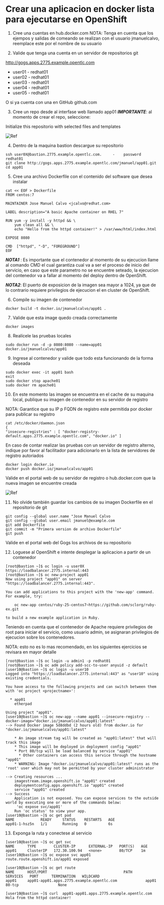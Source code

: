 # Crear una aplicacion en docker lista para ejecutarse en OpenShift

1. Cree una cuentas en hub.docker.com
NOTA: Tenga en cuenta que los ejempos y salidas de comeando se realizan con el usuario jmanuelcalvo, reemplace este por el nombre de su usuario

2. Valide que tenga una cuenta en un servidor de repositorios git

http://gogs.apps.2775.example.opentlc.com

* user01  - redhat01
* user02  - redhat01
* user03  - redhat01
* user04  - redhat01
* user05  - redhat01

O si ya cuenta con una en GitHub github.com

3. Cree un repo desde al interfase web llamado app01
***IMPORTANTE***: al momento de crear el repo, seleccione:

Initialize this repositorio with selected files and templates

![Ref](img/app01.png)

4. Dentro de la maquina bastion descargue su repositorio
```
ssh user0X@bastion.2775.example.opentlc.com.     -    password redhat01
git clone http://gogs.apps.2775.example.opentlc.com/jmanuel/app01.git
cd app01
```

5. Cree una archivo Dockerfile con el contenido del software que desea instalar

```
cat << EOF > Dockerfile
FROM centos:7

MAINTAINER Jose Manuel Calvo <jcalvo@redhat.com>

LABEL description="A basic Apache container on RHEL 7"

RUN yum -y install -y httpd && \
    yum clean all && \
    echo "Hello from the httpd container!" > /var/www/html/index.html

EXPOSE 8080

CMD  ["httpd", "-D", "FOREGROUND"]
EOF
```

***NOTA1*** : Es importante que el contenedor al momento de su ejecucion llame al comando CMD el cual garantiza cual va a ser el proceso de inicio del servicio, en caso que este parametro no se encuentre seteado, la ejecucion del contenedor va a fallar al momento del deploy dentro de OpenShift.

***NOTA2***:  El puerto de exposicion de la imagen sea mayor a 1024, ya que de lo contrario requiere privilegios de ejecucion el en cluster de OpenShift.


6. Compile su imagen de contenedor
```
docker build -t docker.io/jmanuelcalvo/app01 .
```

7. Valide que esta image quedo creada correctamente
```
docker images
```

8. Realícele las pruebas locales
```
sudo docker run -d -p 8080:8080 --name=app01 docker.io/jmanuelcalvo/app01
```

9. Ingrese al contenedor y valide que todo esta funcionando de la forma deseada
```
sudo docker exec -it app01 bash
exit
sudo docker stop apache01
sudo docker rm apache01
```

10. En este momento las imagen se encuentra en el cache de su maquina local, publique su imagen de contenedor en su servidor de registro

NOTA:
 Garantice que su IP p FQDN de registro este permitida por docker para publicar su registro
```
cat /etc/docker/daemon.json
{
"insecure-registries" : [ "docker-registry-default.apps.2775.example.opentlc.com", "docker.io" ]
```
En caso de contar realizar las pruebas con un servidor de registro alterno, indique por favor al facilitador para adicionarlo en la lista de servidores de registro autoriados

```
docker login docker.io
docker push docker.io/jmanuelcalvo/app01
```
Valide en el portal web de su servidor de registro o hub.docker.com que la nueva imagen se encuentre creada

![Ref](img/app02.png)


11. No olvide también guardar los cambios de su imagen Dockerfile en el repositorio de git
```
git config --global user.name "Jose Manuel Calvo
git config --global user.email jmanuel@example.com
git add Dockerfile
git commit -m "Primera version de archivo Dockerfile"
git push
```

Valide en el portal web del Gogs los archivos de su repositorio

12. Loguese al OpenShift e intente desplegar la aplicacion a partir de un contenedor

```
[root@bastion ~]$ oc login -u user0X https://loadbalancer.2775.internal:443
[root@bastion ~]$ oc new-project app01
Now using project "app01" on server "https://loadbalancer.2775.internal:443".

You can add applications to this project with the 'new-app' command. For example, try:

    oc new-app centos/ruby-25-centos7~https://github.com/sclorg/ruby-ex.git

to build a new example application in Ruby.
```

Teniendo en cuenta que el contenedor de Apache requiere privilegios de root para iniciar el servicio, como usuario admin, se asignaran privilegios de ejecucion sobre los contenedores.

NOTA: esto no es lo mas recomendado, en los siguientes ejercicios se revisara en mayor detalle
```
[root@bastion ~]$ oc login -u admin1 -p redhat01
[root@bastion ~]$ oc adm policy add-scc-to-user anyuid -z default
[user10@bastion ~]$ oc login -u user10
Logged into "https://loadbalancer.2775.internal:443" as "user10" using existing credentials.

You have access to the following projects and can switch between them with 'oc project <projectname>':

  * app01
    etherpad

Using project "app01".
[user10@bastion ~]$ oc new-app --name app01 --insecure-registry --docker-image="docker.io/jmanuelcalvo/app01:latest"
--> Found Docker image 5d8ddbd (2 hours old) from docker.io for "docker.io/jmanuelcalvo/app01:latest"

    * An image stream tag will be created as "app01:latest" that will track this image
    * This image will be deployed in deployment config "app01"
    * Port 80/tcp will be load balanced by service "app01"
      * Other containers can access this service through the hostname "app01"
    * WARNING: Image "docker.io/jmanuelcalvo/app01:latest" runs as the 'root' user which may not be permitted by your cluster administrator

--> Creating resources ...
    imagestream.image.openshift.io "app01" created
    deploymentconfig.apps.openshift.io "app01" created
    service "app01" created
--> Success
    Application is not exposed. You can expose services to the outside world by executing one or more of the commands below:
     'oc expose svc/app01'
    Run 'oc status' to view your app.
[user10@bastion ~]$ oc get pod
NAME            READY     STATUS    RESTARTS   AGE
app01-1-hsz5n   1/1       Running   0          6s

```

13. Exponga la ruta y conectese al servicio

```
[user10@bastion ~]$ oc get svc
NAME      TYPE        CLUSTER-IP      EXTERNAL-IP   PORT(S)   AGE
app01     ClusterIP   172.30.100.94   <none>        80/TCP    1m
[user10@bastion ~]$ oc expose svc app01
route.route.openshift.io/app01 exposed

[user10@bastion ~]$ oc get route
NAME      HOST/PORT                                   PATH      SERVICES   PORT      TERMINATION   WILDCARD
app01     app01-app01.apps.2775.example.opentlc.com             app01      80-tcp                  None

[user10@bastion ~]$ curl  app01-app01.apps.2775.example.opentlc.com
Hola from the httpd container!
```
